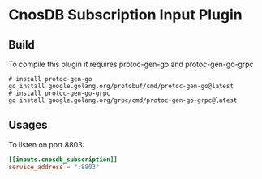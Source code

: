 # CnosDB Subscription Input Plugin

## Build

To compile this plugin it requires protoc-gen-go and protoc-gen-go-grpc

```shell
# install protoc-gen-go
go install google.golang.org/protobuf/cmd/protoc-gen-go@latest
# install protoc-gen-go-grpc
go install google.golang.org/grpc/cmd/protoc-gen-go-grpc@latest
```

## Usages

To listen on port 8803:

```toml
[[inputs.cnosdb_subscription]]
service_address = ":8803"
```
